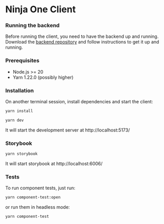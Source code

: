 # Ninja One Client

### Running the backend

Before running the client, you need to have the backend up and running.
Download the [backend repository](https://github.com/NinjaRMM/devicesTask_serverApp) and follow instructions to get it up and running.

### Prerequisites

- Node.js >= 20
- Yarn 1.22.0 (possibly higher)

### Installation

On another terminal session, install dependencies and start the client:

```bash
yarn install
```

```bash
yarn dev
```

It will start the development server at http://localhost:5173/

### Storybook

```bash
yarn storybook
```

It will start storybook at http://localhost:6006/

### Tests

To run component tests, just run:

```bash
yarn component-test:open
```

or run them in headless mode:

```bash
yarn component-test
```
